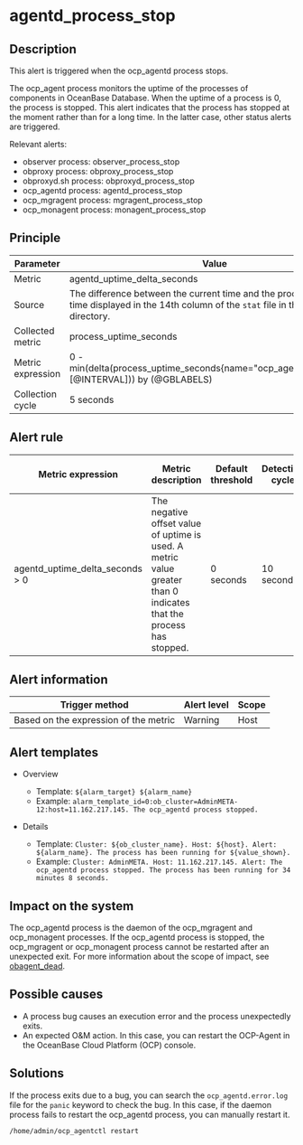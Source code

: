 # agentd_process_stop

## Description

This alert is triggered when the ocp_agentd process stops. 

The ocp_agent process monitors the uptime of the processes of components in OceanBase Database. When the uptime of a process is 0, the process is stopped. This alert indicates that the process has stopped at the moment rather than for a long time. In the latter case, other status alerts are triggered. 

Relevant alerts:

* observer process: observer_process_stop
* obproxy process: obproxy_process_stop
* obproxyd.sh process: obproxyd_process_stop
* ocp_agentd process: agentd_process_stop
* ocp_mgragent process: mgragent_process_stop
* ocp_monagent process: monagent_process_stop

## Principle

| Parameter | Value |
|--------|---------------------------------|
| Metric | agentd_uptime_delta_seconds |
| Source | The difference between the current time and the process creation time displayed in the 14th column of the `stat` file in the `/proc/[pid]` directory.   |
| Collected metric | process_uptime_seconds |
| Metric expression | 0 - min(delta(process_uptime_seconds{name="ocp_agentd",@LABELS}[@INTERVAL])) by (@GBLABELS) |
| Collection cycle | 5 seconds |

## Alert rule

| Metric expression | Metric description | Default threshold | Detection cycle | Time before clearance |
|------|------|------|------|------|
| agentd_uptime_delta_seconds > 0 | The negative offset value of uptime is used. A metric value greater than 0 indicates that the process has stopped.  | 0 seconds | 10 seconds | 5 minutes |

## Alert information

| Trigger method | Alert level | Scope |
|------|------|------|
| Based on the expression of the metric | Warning | Host |

## Alert templates

* Overview

   * Template: `${alarm_target} ${alarm_name}`
   * Example: `alarm_template_id=0:ob_cluster=AdminMETA-12:host=11.162.217.145. The ocp_agentd process stopped.`

* Details

   * Template: `Cluster: ${ob_cluster_name}. Host: ${host}. Alert: ${alarm_name}. The process has been running for ${value_shown}.` 
   * Example: `Cluster: AdminMETA. Host: 11.162.217.145. Alert: The ocp_agentd process stopped. The process has been running for 34 minutes 8 seconds.` 

## Impact on the system

The ocp_agentd process is the daemon of the ocp_mgragent and ocp_monagent processes. If the ocp_agentd process is stopped, the ocp_mgragent or ocp_monagent process cannot be restarted after an unexpected exit. For more information about the scope of impact, see [obagent_dead](2600.obagent_dead.md). 

## Possible causes

* A process bug causes an execution error and the process unexpectedly exits. 
* An expected O&M action. In this case, you can restart the OCP-Agent in the OceanBase Cloud Platform (OCP) console. 

## Solutions

If the process exits due to a bug, you can search the `ocp_agentd.error.log` file for the `panic` keyword to check the bug. In this case, if the daemon process fails to restart the ocp_agentd process, you can manually restart it. 

```shell
/home/admin/ocp_agentctl restart
```

